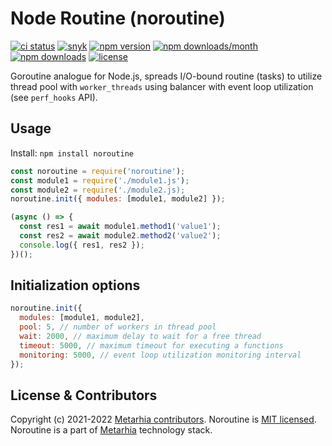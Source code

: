 # Node Routine (noroutine)

[![ci status](https://github.com/metarhia/noroutine/workflows/Testing%20CI/badge.svg)](https://github.com/metarhia/noroutine/actions?query=workflow%3A%22Testing+CI%22+branch%3Amaster)
[![snyk](https://snyk.io/test/github/metarhia/noroutine/badge.svg)](https://snyk.io/test/github/metarhia/noroutine)
[![npm version](https://badge.fury.io/js/noroutine.svg)](https://badge.fury.io/js/noroutine)
[![npm downloads/month](https://img.shields.io/npm/dm/noroutine.svg)](https://www.npmjs.com/package/noroutine)
[![npm downloads](https://img.shields.io/npm/dt/noroutine.svg)](https://www.npmjs.com/package/noroutine)
[![license](https://img.shields.io/badge/license-MIT-blue.svg)](https://github.com/metarhia/noroutine/blob/master/LICENSE)

Goroutine analogue for Node.js, spreads I/O-bound routine (tasks) to utilize
thread pool with `worker_threads` using balancer with event loop utilization
(see `perf_hooks` API).

## Usage

Install: `npm install noroutine`

```js
const noroutine = require('noroutine');
const module1 = require('./module1.js');
const module2 = require('./module2.js);
noroutine.init({ modules: [module1, module2] });

(async () => {
  const res1 = await module1.method1('value1');
  const res2 = await module2.method2('value2');
  console.log({ res1, res2 });
})();
```

## Initialization options

```js
noroutine.init({
  modules: [module1, module2],
  pool: 5, // number of workers in thread pool
  wait: 2000, // maximum delay to wait for a free thread
  timeout: 5000, // maximum timeout for executing a functions
  monitoring: 5000, // event loop utilization monitoring interval
});
```

## License & Contributors

Copyright (c) 2021-2022 [Metarhia contributors](https://github.com/metarhia/noroutine/graphs/contributors).
Noroutine is [MIT licensed](./LICENSE).\
Noroutine is a part of [Metarhia](https://github.com/metarhia) technology stack.

